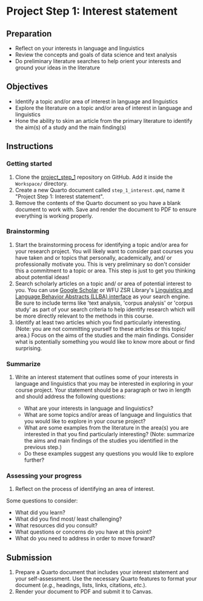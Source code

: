 # Project Step 1: Interest statement

## Preparation

- Reflect on your interests in language and linguistics
- Review the concepts and goals of data science and text analysis
- Do preliminary literature searches to help orient your interests and ground your ideas in the literature

## Objectives

- Identify a topic and/or area of interest in language and linguistics
- Explore the literature on a topic and/or area of interest in language and linguistics
- Hone the ability to skim an article from the primary literature to identify the aim(s) of a study and the main finding(s)

## Instructions

### Getting started

1. Clone the [project_step_1](https://github.com/lin-380-s24/project_step_1) repository on GitHub. Add it inside the `Workspace/` directory.
2. Create a new Quarto document called `step_1_interest.qmd`, name it "Project Step 1: Interest statement".
3. Remove the contents of the Quarto document so you have a blank document to work with. Save and render the document to PDF to ensure everything is working properly.

### Brainstorming

1. Start the brainstorming process for identifying a topic and/or area for your research project. You will likely want to consider past courses you have taken and or topics that personally, academically, and/ or professionally motivate you. This is very preliminary so don't consider this a commitment to a topic or area. This step is just to get you thinking about potential ideas!
2. Search scholarly articles on a topic and/ or area of potential interest to you. You can use [Google Scholar](https://scholar.google.com/) or WFU ZSR Library's [Linguistics and Language Behavior Abstracts (LLBA) interface](http://zsr.wfu.edu/databases/purl/28783) as your search engine. Be sure to include terms like 'text analysis, 'corpus analysis' or 'corpus study' as part of your search criteria to help identify research which will be more directly relevant to the methods in this course.
3. Identify at least two articles which you find particularly interesting. (Note: you are not committing yourself to these articles or this topic/ area.) Focus on the aims of the studies and the main findings. Consider what is potentially something you would like to know more about or find surprising.

### Summarize

1. Write an interest statement that outlines some of your interests in language and linguistics that you may be interested in exploring in your course project. Your statement should be a paragraph or two in length and should address the following questions:

   - What are your interests in language and linguistics?
   - What are some topics and/or areas of language and linguistics that you would like to explore in your course project?
   - What are some examples from the literature in the area(s) you are interested in that you find particularly interesting? (Note: summarize the aims and main findings of the studies you identified in the previous step.)
   - Do these examples suggest any questions you would like to explore further?

### Assessing your progress

1. Reflect on the process of identifying an area of interest.

Some questions to consider:

- What did you learn?
- What did you find most/ least challenging?
- What resources did you consult?
- What questions or concerns do you have at this point?
- What do you need to address in order to move forward?


## Submission

1. Prepare a Quarto document that includes your interest statement and your self-assessment. Use the necessary Quarto features to format your document (*e.g.*, headings, lists, links, citations, *etc.*).
2. Render your document to PDF and submit it to Canvas.
